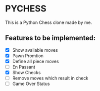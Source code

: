 # PYCHESS

This is a Python Chess clone made by me.

## Features to be implemented:

- [x] Show available moves
- [x] Pawn Promtion
- [x] Define all piece moves
- [ ] En Passant
- [x] Show Checks
- [ ] Remove moves which result in check
- [ ] Game Over Status